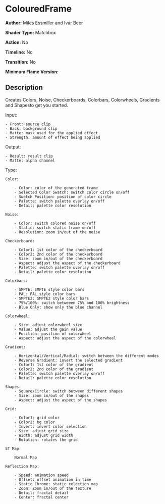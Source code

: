 # ColouredFrame

**Author:** Miles Essmiller and Ivar Beer

**Shader Type:** Matchbox

**Action:** No

**Timeline:** No

**Transition:** No

**Minimum Flame Version:** 


## Description
Creates Colors, Noise, Checkerboards, Colorbars, Colorwheels, Gradients and Shapesto get you started.

Input:

    - Front: source clip
    - Back: background clip
    - Matte: mask used for the applied effect
    - Strength: amount of effect being applied

Output:

    - Result: result clip
    - Matte: alpha channel

Type:

    Color:

        - Color: color of the generated frame
        - Selected Color Swatch: switch color circle on/off
        - Swatch Position: position of color circle
        - Palette: switch palette overlay on/off
        - Detail: palette color resolution

    Noise:

        - Color: switch colored noise on/off
        - Static: switch static frame on/off
        - Resolution: zoom in/out of the noise

    Checkerboard:

        - Color1: 1st color of the checkerboard
        - Color2: 2nd color of the checkerboard
        - Size: zoom in/out of the checkerboard
        - Aspect: adjust the aspect of the checkerboard
        - Palette: switch palette overlay on/off
        - Detail: palette color resolution

    Colorbars:

        - SMPTE: SMPTE style color bars
        - PAL: PAL style color bars
        - SMPTE2: SMPTE2 style color bars
        - 75%/100%: switch betweeen 75% and 100% brightness
        - Blue Only: show only the blue channel

    Colorwheel:

        - Size: adjust colorwheel size
        - Value: adjust the gain value
        - Position: position of colorwheel
        - Aspect: adjust the aspect of the colorwheel

    Gradient:

        - Horizontal/Vertical/Radial: switch between the different modes
        - Reverse Gradient: invert the selected gradient
        - Color1: 1st color of the gradient
        - Color2: 2nd color of the gradient
        - Palette: switch palette overlay on/off
        - Detail: palette color resolution

    Shapes:
        - Square/Circle: switch between different shapes
        - Size: zoom in/out of the shapes
        - Aspect: adjust the aspect of the shapes

    Grid:

        - Color1: grid color
        - Color2: bg color
        - Invert: invert color selection
        - Size: adjust grid size
        - Width: adjust grid width
        - Rotation: rotates the grid

    ST Map:

        Normal Map

    Reflection Map:

        - Speed: animation speed
        - Offset: offset animation in time
        - Static Chrome: static relection map
        - Zoom: Zoom in/out of the texture
        - Detail: fractal detail
        - Center: fractal center
